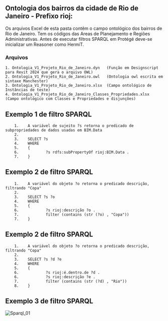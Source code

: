 ## Ontologia dos bairros da cidade de Rio de Janeiro - Prefixo rioj:

Os arquivos Excel de esta pasta contêm o campo ontológico dos bairros de Rio de Janeiro. Tem os códigos das Areas de Planejamento e Regiões Administrativas.
Antes de executar filtros SPARQL em Protégé deve-se inicializar um Reasoner como HermiT.

### Arquivos
    1. Ontologia_V1_Projeto_Rio_de_Janeiro.dyn   (Função em Designscript para Revit 2024 que gera o arquivo OWL)
    2. Ontologia_V1_Projeto_Rio_de_Janeiro.owl   (Ontologia owl escrita em sintaxe Manchester)
    3. Ontologia_V1_Projeto_Rio_de_Janeiro.xlsx  (Campo ontológico de Instâncias de teste)
    4. Ontologia_V1_Projeto_Rio_de_Janeiro_Classes_Propriedades.xlsx (Campo ontológico com Classes e Propriedades e disjunções) 

## Exemplo 1 de filtro SPARQL 

        1.    A variável de sujeito ?s retorna o predicado de subpropriedades de dados usadas em BIM.Data
        2.
        3.    SELECT ?s
        4.    WHERE
        5.    {   
        6.            ?s rdfs:subPropertyOf rioj:BIM.Data .
        7.    }

## Exemplo 2 de filtro SPARQL 

        1.    A variável do objeto ?o retorna o predicado descrição, filtrando "Copa"
        2.
        3.    SELECT ?s ?o
        4.    WHERE
        5.    {   
        6.            ?s rioj:descrição ?o .
        7.            filter (contains (str (?o) , "Copa"))
        7.    }
        
## Exemplo 2 de filtro SPARQL 

        1.    A variável do objeto ?o retorna o predicado descrição, filtrando "Copa"
        2.
        3.    SELECT ?s ?d ?e
        4.    WHERE
        5.    {   
        6.            ?s rioj:é.dentro.de ?d . 
        6.            ?s rioj:descrição ?e .
        7.            filter (contains (str (?d) , "Rio"))
        8.    }

## Exemplo 3 de filtro SPARQL

![Sparql_01](https://github.com/JLMenegotto/OntologiaBIM/assets/9437020/0a1df997-bb93-4b06-ac53-9c87c1e9d790)
     
